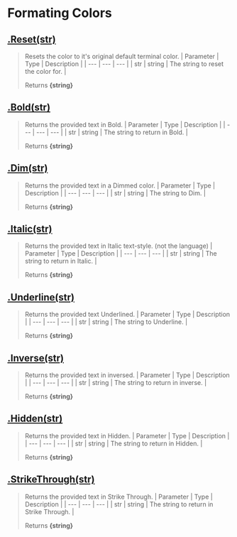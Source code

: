 # Formating Colors
## [.Reset(str)](https://github.com/iVitaliya/colors-go/blob/cb9a17c1a646527a93c7192d765a833f662f64e1/colors/format.go#L18)
> Resets the color to it's original default terminal color.
> | Parameter | Type | Description |
> | --- | --- | --- |
> | str | string | The string to reset the color for. |
>
> Returns **{string}**

## [.Bold(str)](https://github.com/iVitaliya/colors-go/blob/cb9a17c1a646527a93c7192d765a833f662f64e1/colors/format.go#L19)
> Returns the provided text in Bold.
> | Parameter | Type | Description |
> | --- | --- | --- |
> | str | string | The string to return in Bold. |
>
> Returns **{string}**

## [.Dim(str)](https://github.com/iVitaliya/colors-go/blob/cb9a17c1a646527a93c7192d765a833f662f64e1/colors/format.go#L20)
> Returns the provided text in a Dimmed color.
> | Parameter | Type | Description |
> | --- | --- | --- |
> | str | string | The string to Dim. |
>
> Returns **{string}**

## [.Italic(str)](https://github.com/iVitaliya/colors-go/blob/cb9a17c1a646527a93c7192d765a833f662f64e1/colors/format.go#L21)
> Returns the provided text in Italic text-style. (not the language)
> | Parameter | Type | Description |
> | --- | --- | --- |
> | str | string | The string to return in Italic. |
>
> Returns **{string}**

## [.Underline(str)](https://github.com/iVitaliya/colors-go/blob/cb9a17c1a646527a93c7192d765a833f662f64e1/colors/format.go#L22)
> Returns the provided text Underlined.
> | Parameter | Type | Description |
> | --- | --- | --- |
> | str | string | The string to Underline. |
>
> Returns **{string}**

## [.Inverse(str)](https://github.com/iVitaliya/colors-go/blob/cb9a17c1a646527a93c7192d765a833f662f64e1/colors/format.go#L23)
> Returns the provided text in inversed.
> | Parameter | Type | Description |
> | --- | --- | --- |
> | str | string | The string to return in inverse. |
>
> Returns **{string}**

## [.Hidden(str)](https://github.com/iVitaliya/colors-go/blob/cb9a17c1a646527a93c7192d765a833f662f64e1/colors/format.go#L24)
> Returns the provided text in Hidden.
> | Parameter | Type | Description |
> | --- | --- | --- |
> | str | string | The string to return in Hidden. |
>
> Returns **{string}**

## [.StrikeThrough(str)](https://github.com/iVitaliya/colors-go/blob/cb9a17c1a646527a93c7192d765a833f662f64e1/colors/format.go#L25)
> Returns the provided text in Strike Through.
> | Parameter | Type | Description |
> | --- | --- | --- |
> | str | string | The string to return in Strike Through. |
>
> Returns **{string}**
